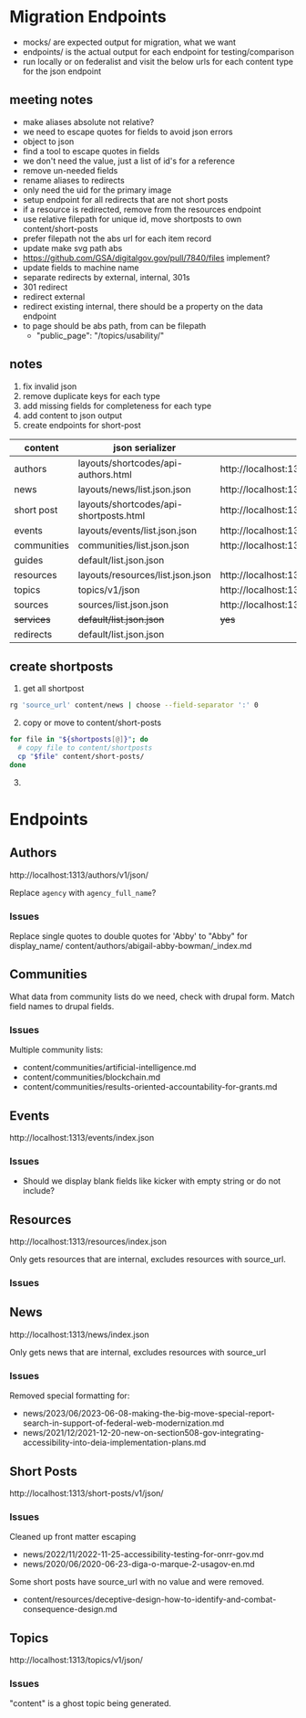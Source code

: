 # Migration Endpoints


- mocks/ are expected output for migration, what we want
- endpoints/ is the actual output for each endpoint for testing/comparison
- run locally or on federalist and visit the below urls for each content type for the json endpoint 

## meeting notes

- make aliases absolute not relative?
- we need to escape quotes for fields to avoid json errors
- object to json
- find a tool to escape quotes in fields
- we don't need the value, just a list of id's for a reference
- remove un-needed fields
- rename aliases to redirects
- only need the uid for the primary image
- setup endpoint for all redirects that are not short posts
- if a resource is redirected, remove from the resources endpoint
- use relative filepath for unique id, move shortposts to own content/short-posts
- prefer filepath not the abs url for each item record
- update make svg path abs
- https://github.com/GSA/digitalgov.gov/pull/7840/files implement?
- update fields to machine name
- separate redirects by external, internal, 301s
- 301 redirect
- redirect external
- redirect existing internal, there should be a property on the data endpoint
- to page should be abs path, from can be filepath
  - "public_page": "/topics/usability/"

## notes

1. fix invalid json
2. remove duplicate keys for each type
3. add missing fields for completeness for each type
4. add content to json output
5. create endpoints for short-post




| content      | json serializer                        | endpoint                                      | notes |
| ------------ | -------------------------------------- | --------------------------------------------- | ----- |
| authors      | layouts/shortcodes/api-authors.html    | http://localhost:1313/authors/v1/json/        | valid |
| news         | layouts/news/list.json.json            | http://localhost:1313/news/index.json         | valid |
| short post   | layouts/shortcodes/api-shortposts.html | http://localhost:1313/short-posts/v1/json/    | valid |
| events       | layouts/events/list.json.json          | http://localhost:1313/events/index.json       | valid |
| communities  | communities/list.json.json             | http://localhost:1313/communities/index.json  | valid |
| guides       | default/list.json.json                 |                                               | wip   |
| resources    | layouts/resources/list.json.json       | http://localhost:1313/resources/index.json    | valid |
| topics       | topics/v1/json                         | http://localhost:1313/topics/v1/json/         | wip   |
| sources      | sources/list.json.json                 | http://localhost:1313/sources/index.json      | valid |
| ~~services~~ | ~~default/list.json.json~~             | ~~yes~~                                       |       |
| redirects    | default/list.json.json                 |                                               | wip   |
  

## create shortposts

1. get all shortpost

```bash
rg 'source_url' content/news | choose --field-separator ':' 0
```

2. copy or move to content/short-posts

```bash
for file in "${shortposts[@]}"; do
  # copy file to content/shortposts
  cp "$file" content/short-posts/
done
```

3. 

# Endpoints

## Authors
http://localhost:1313/authors/v1/json/

Replace `agency` with `agency_full_name`?

### Issues

Replace single quotes to double quotes for 'Abby' to "Abby" for display_name/
content/authors/abigail-abby-bowman/_index.md


## Communities

What data from community lists do we need, check with drupal form.
Match field names to drupal fields.


### Issues

Multiple community lists:

- content/communities/artificial-intelligence.md
- content/communities/blockchain.md
- content/communities/results-oriented-accountability-for-grants.md

## Events
http://localhost:1313/events/index.json


### Issues
- Should we display blank fields like kicker with empty string or do not include?


## Resources
http://localhost:1313/resources/index.json

Only gets resources that are internal, excludes resources with source_url.

### Issues


## News
http://localhost:1313/news/index.json

Only gets news that are internal, excludes resources with source_url

### Issues

Removed special formatting for:
- news/2023/06/2023-06-08-making-the-big-move-special-report-search-in-support-of-federal-web-modernization.md
- news/2021/12/2021-12-20-new-on-section508-gov-integrating-accessibility-into-deia-implementation-plans.md


## Short Posts
http://localhost:1313/short-posts/v1/json/


### Issues

Cleaned up front matter escaping

- news/2022/11/2022-11-25-accessibility-testing-for-onrr-gov.md
- news/2020/06/2020-06-23-diga-o-marque-2-usagov-en.md

Some short posts have source_url with no value and were removed.

- content/resources/deceptive-design-how-to-identify-and-combat-consequence-design.md


## Topics
http://localhost:1313/topics/v1/json/


### Issues

"content" is a ghost topic being generated.